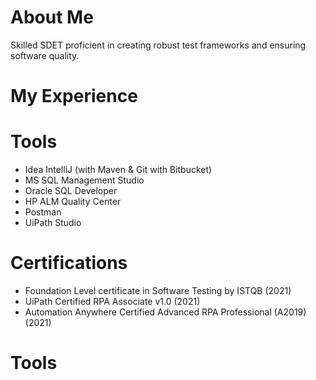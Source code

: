 # About Me
Skilled SDET proficient in creating robust test frameworks and ensuring software quality. 

# My Experience

# Tools
* Idea IntelliJ (with Maven & Git with Bitbucket)
* MS SQL Management Studio
* Oracle SQL Developer
* HP ALM Quality Center
* Postman
* UiPath Studio

# Certifications  
* Foundation Level certificate in Software Testing by ISTQB (2021)
* UiPath Certified RPA Associate v1.0 (2021)
* Automation Anywhere Certified Advanced RPA Professional (A2019) (2021)

# Tools


